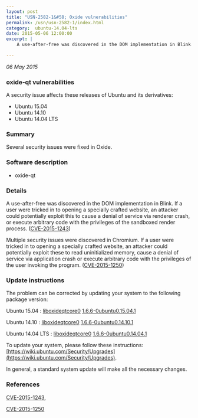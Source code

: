 ```yaml
---
layout: post
title: "USN-2582-1&#58; Oxide vulnerabilities"
permalink: /usn/usn-2582-1/index.html
category:  ubuntu-14.04-lts
date: 2015-05-06 12:00:00
excerpt: |
    A use-after-free was discovered in the DOM implementation in Blink. If a user were tricked in to opening a specially crafted website, an attacker could potentially exploit this to cause a denial of service via renderer crash, or execute arbitrary code with the privileges of the sandboxed render process. ([CVE-2015-1243](http://people.ubuntu.com/~ubuntu-security/cve/CVE-2015-1243))
    
--- 
```

 
 

*06 May 2015*

### oxide-qt vulnerabilities

A security issue affects these releases of Ubuntu and its derivatives:

* Ubuntu 15.04
* Ubuntu 14.10
* Ubuntu 14.04 LTS

### Summary

Several security issues were fixed in Oxide. 

### Software description

* oxide-qt 

### Details

A use-after-free was discovered in the DOM implementation in Blink. If a user were tricked in to opening a specially crafted website, an attacker could potentially exploit this to cause a denial of service via renderer crash, or execute arbitrary code with the privileges of the sandboxed render process. ([CVE-2015-1243](http://people.ubuntu.com/~ubuntu-security/cve/CVE-2015-1243))

Multiple security issues were discovered in Chromium. If a user were tricked in to opening a specially crafted website, an attacker could potentially exploit these to read uninitialized memory, cause a denial of service via application crash or execute arbitrary code with the privileges of the user invoking the program. ([CVE-2015-1250](http://people.ubuntu.com/~ubuntu-security/cve/CVE-2015-1250)) 

### Update instructions

The problem can be corrected by updating your system to the following package version:

Ubuntu 15.04
 : [liboxideqtcore0](https://launchpad.net/ubuntu/+source/oxide-qt) <span> [1.6.6-0ubuntu0.15.04.1](https://launchpad.net/ubuntu/+source/oxide-qt/1.6.6-0ubuntu0.15.04.1) </span> 

Ubuntu 14.10
 : [liboxideqtcore0](https://launchpad.net/ubuntu/+source/oxide-qt) <span> [1.6.6-0ubuntu0.14.10.1](https://launchpad.net/ubuntu/+source/oxide-qt/1.6.6-0ubuntu0.14.10.1) </span> 

Ubuntu 14.04 LTS
 : [liboxideqtcore0](https://launchpad.net/ubuntu/+source/oxide-qt) <span> [1.6.6-0ubuntu0.14.04.1](https://launchpad.net/ubuntu/+source/oxide-qt/1.6.6-0ubuntu0.14.04.1) </span> 

To update your system, please follow these instructions: [https://wiki.ubuntu.com/Security/Upgrades](https://wiki.ubuntu.com/Security/Upgrades).

In general, a standard system update will make all the necessary changes. 

### References

 
 [CVE-2015-1243](http://people.ubuntu.com/~ubuntu-security/cve/CVE-2015-1243), 

 [CVE-2015-1250](http://people.ubuntu.com/~ubuntu-security/cve/CVE-2015-1250)
 

